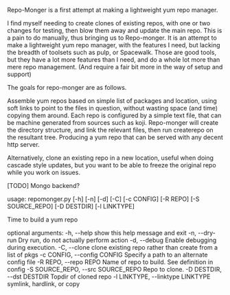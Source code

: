 Repo-Monger is a first attempt at making a lightweight yum repo manager.

I find myself needing to create clones of existing repos, with one or two
changes for testing, then blow them away and update the main repo.  This is a
pain to do manually, thus bringing us to Repo-monger.  It is an attempt to make
a lightweight yum repo manager, with the features I need, but lacking the
breadth of toolsets such as pulp, or Spacewalk.  Those are good tools, but they
have a lot more features than I need, and do a whole lot more than mere repo
management. (And require a fair bit more in the way of setup and support)

The goals for repo-monger are as follows.

Assemble yum repos based on simple list of packages and location, using soft
links to point to the files in question, without wasting space (and time)
copying them around. Each repo is configured by a simple text file, that can be
machine generated from sources such as koji. Repo-monger will create the
directory structure, and link the relevant files, then run createrepo on the
resultant tree.  Producing a yum repo that can be served with any decent http
server.

Alternatively, clone an existing repo in a new location, useful when doing
cascade style updates, but you want to be able to freeze the original repo
while you work on issues.

[TODO] Mongo backend?


usage: repomonger.py [-h] [-n] [-d] [-C] [-c CONFIG] [-R REPO]
                     [-S SOURCE_REPO] [-D DESTDIR] [-l LINKTYPE]

Time to build a yum repo

optional arguments:
  -h, --help            show this help message and exit
  -n, --dry-run         Dry run, do not actually perform action
  -d, --debug           Enable debugging during execution.
  -C, --clone           clone existing repo rather than create from a list of
                        pkgs
  -c CONFIG, --config CONFIG
                        Specify a path to an alternate config file
  -R REPO, --repo REPO  Name of repo to build. See definition in config
  -S SOURCE_REPO, --src SOURCE_REPO
                        Repo to clone.
  -D DESTDIR, --dst DESTDIR
                        Topdir of cloned repo
  -l LINKTYPE, --linktype LINKTYPE
                        symlink, hardlink, or copy

